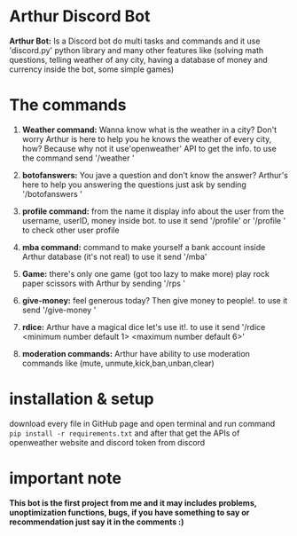 # Arthur Discord Bot

**Arthur Bot:** Is a Discord bot do multi tasks and commands and it use 'discord.py' python library and many other features like (solving math questions, telling weather of any city, having a database of money and currency inside the bot, some simple games)

# **The commands**


1. **Weather command:**
   Wanna know what is the weather in a city? Don't worry Arthur is here to help you he knows the weather of every city, how? Because why not it use'openweather' API to get the info. to use the command send '/weather <city name>' 

2. **botofanswers:**
   You jave a question and don't know the answer? Arthur's here to help you answering the questions just ask by sending '/botofanswers <your question>'
   
3. **profile command:**
   from the name it display info about the user from the username, userID, money inside bot. to use it  send '/profile' or '/profile <user>' to check other user profile 

4. **mba command:**
   command to make yourself a bank account inside Arthur database (it's not real) to use it send '/mba'

5. **Game:**
   there's only one game (got too lazy to make more) play rock paper scissors with Arthur by sending '/rps <your play>'

6. **give-money:**
   feel generous today? Then give money to people!. to use it send '/give-money <amount of money to give> <the user to send>'

7. **rdice:**
   Arthur have a magical dice let's use it!. to use it send '/rdice <minimum number default 1> <maximum number default 6>'

8. **moderation commands:**
   Arthur have ability to use moderation commands like (mute, unmute,kick,ban,unban,clear)

# installation & setup
  download every file in GitHub page and open terminal and run command 
```pip install -r requirements.txt```
  and after that get the APIs of openweather website and discord token from discord


# important note

**This bot is the first project from me and it may includes problems, unoptimization functions, bugs, if you have something to say or recommendation just say it in the comments :)**
